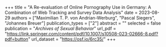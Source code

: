 +++
title = "A Re-evaluation of Online Pornography Use in Germany: A Combination of Web Tracking and Survey Data Analysis"
date = 2023-08-29
authors = ["Maximilian T. P. von Andrian-Werburg", "Pascal Siegers", "Johannes Breuer"]
publication_types = ["2"]
abstract = ""
selected = false
publication = "*Archives of Sexual Behavior*"
url_pdf = "https://link.springer.com/content/pdf/10.1007/s10508-023-02666-8.pdf?pdf=button"
url_dataset = "https://osf.io/6rc35/"
+++

